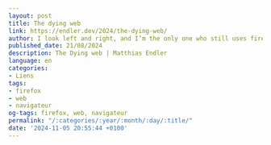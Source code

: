 ```yaml
---
layout: post
title: The dying web
link: https://endler.dev/2024/the-dying-web/
author: I look left and right, and I’m the only one who still uses firefox.
published_date: 21/08/2024
description: The Dying web | Matthias Endler
language: en
categories:
- Liens
tags:
- firefox
- web
- navigateur
og-tags: firefox, web, navigateur
permalink: "/:categories/:year/:month/:day/:title/"
date: '2024-11-05 20:55:44 +0100'
---
```

